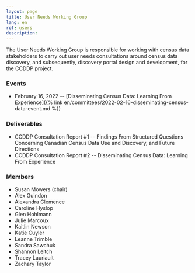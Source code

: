 ```yaml
---
layout: page
title: User Needs Working Group
lang: en
ref: users
description:
---
```

The User Needs Working Group is responsible for working with census data stakeholders to carry out user needs consultations around census data discovery, and subsequently, discovery portal design and development, for the CCDDP project.

### Events

- February 16, 2022 -- [Disseminating Census Data: Learning From Experience]({% link en/committees/2022-02-16-disseminating-census-data-event.md %})

### Deliverables

- CCDDP Consultation Report \#1 -- Findings From Structured Questions Concerning Canadian Census Data Use and Discovery, and Future Directions
- CCDDP Consultation Report \#2 -- Disseminating Census Data: Learning From Experience

### Members

- Susan Mowers (chair)
- Alex Guindon
- Alexandra Clemence
- Caroline Hyslop
- Glen Hohlmann
- Julie Marcoux
- Kaitlin Newson
- Katie Cuyler
- Leanne Trimble
- Sandra Sawchuk
- Shannon Leitch
- Tracey Lauriault
- Zachary Taylor
